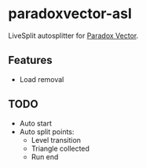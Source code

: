 # paradoxvector-asl
LiveSplit autosplitter for [Paradox Vector](https://store.steampowered.com/app/1051840/Paradox_Vector/).

## Features
- Load removal

## TODO
- Auto start
- Auto split points:
  - Level transition
  - Triangle collected
  - Run end